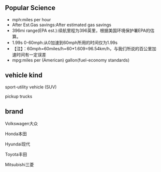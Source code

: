 ## Popular Science
- mph:miles per hour
- After Est.Gas savings:After estimated gas savings
- 396mi  range(EPA est.):续航里程为396英里，根据美国环境保护署EPA的估算。
- 1.99s  0-60mph:从0加速到60mph所用的时间仅为1.99s
- 【注】：60mph=60miles/h=60*1.609=96.54km/h，与我们所说的百公里加速时间有一定误差
- mpg:miles per (American) gallon(fuel-economy standards)

## vehicle kind
sport-utility vehicle (SUV)

pickup trucks
## brand
Volkswagen大众

Honda本田

Hyundai现代

Toyota丰田

Mitsubishi三菱

